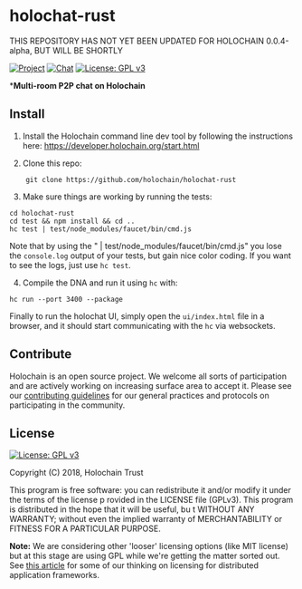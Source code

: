 # holochat-rust

THIS REPOSITORY HAS NOT YET BEEN UPDATED FOR HOLOCHAIN 0.0.4-alpha, BUT WILL BE SHORTLY

[![Project](https://img.shields.io/badge/project-holochain-blue.svg?style=flat-square)](http://holochain.org/)
[![Chat](https://img.shields.io/badge/chat-chat%2eholochain%2enet-blue.svg?style=flat-square)](https://chat.holochain.org)
[![License: GPL v3](https://img.shields.io/badge/License-GPL%20v3-blue.svg)](http://www.gnu.org/licenses/gpl-3.0)

***Multi-room P2P chat on Holochain**

## Install

1. Install the Holochain command line dev tool by following the instructions here: https://developer.holochain.org/start.html

2. Clone this repo:
```shell
    git clone https://github.com/holochain/holochat-rust
```

3. Make sure things are working by running the tests:

```shell
cd holochat-rust
cd test && npm install && cd ..
hc test | test/node_modules/faucet/bin/cmd.js
```

Note that by using the " | test/node_modules/faucet/bin/cmd.js" you lose the `console.log` output of your tests, but gain nice color coding.
If you want to see the logs, just use `hc test`.

4. Compile the DNA and run it using `hc` with:

```shell
hc run --port 3400 --package
```

Finally to run the holochat UI, simply open the `ui/index.html` file in a browser, and it should start communicating with the `hc` via websockets.

## Contribute
Holochain is an open source project.  We welcome all sorts of participation and are actively working on increasing surface area to accept it.  Please see our [contributing guidelines](https://github.com/holochain/org/blob/master/CONTRIBUTING.md) for our general practices and protocols on participating in the community.

## License
[![License: GPL v3](https://img.shields.io/badge/License-GPL%20v3-blue.svg)](http://www.gnu.org/licenses/gpl-3.0)

Copyright (C) 2018, Holochain Trust

This program is free software: you can redistribute it and/or modify it under the terms of the license p
rovided in the LICENSE file (GPLv3).  This program is distributed in the hope that it will be useful, bu
t WITHOUT ANY WARRANTY; without even the implied warranty of MERCHANTABILITY or FITNESS FOR A PARTICULAR
 PURPOSE.

**Note:** We are considering other 'looser' licensing options (like MIT license) but at this stage are using GPL while we're getting the matter sorted out.  See [this article](https://medium.com/holochain/licensing-needs-for-truly-p2p-software-a3e0fa42be6c) for some of our thinking on licensing for distributed application frameworks.
